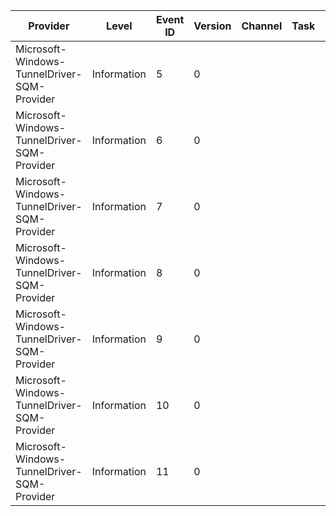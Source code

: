 Provider                                     |  Level        |  Event ID  |  Version  |  Channel  |  Task  |  Opcode  |  Keyword  |  Message
---------------------------------------------|---------------|------------|-----------|-----------|--------|----------|-----------|---------
Microsoft-Windows-TunnelDriver-SQM-Provider  |  Information  |  5         |  0        |           |        |          |           |
Microsoft-Windows-TunnelDriver-SQM-Provider  |  Information  |  6         |  0        |           |        |  Stop    |           |
Microsoft-Windows-TunnelDriver-SQM-Provider  |  Information  |  7         |  0        |           |        |          |           |
Microsoft-Windows-TunnelDriver-SQM-Provider  |  Information  |  8         |  0        |           |        |          |           |
Microsoft-Windows-TunnelDriver-SQM-Provider  |  Information  |  9         |  0        |           |        |          |           |
Microsoft-Windows-TunnelDriver-SQM-Provider  |  Information  |  10        |  0        |           |        |          |           |
Microsoft-Windows-TunnelDriver-SQM-Provider  |  Information  |  11        |  0        |           |        |          |           |